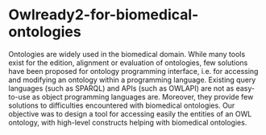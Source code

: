 # Owlready2-for-biomedical-ontologies

Ontologies are widely used in the biomedical domain. While many tools exist for the edition, alignment or evaluation of
ontologies, few solutions have been proposed for ontology programming interface, i.e. for accessing and modifying an ontology within
a programming language. Existing query languages (such as SPARQL) and APIs (such as OWLAPI) are not as easy-to-use as object
programming languages are. Moreover, they provide few solutions to difficulties encountered with biomedical ontologies. Our objective
was to design a tool for accessing easily the entities of an OWL ontology, with high-level constructs helping with biomedical ontologies.
